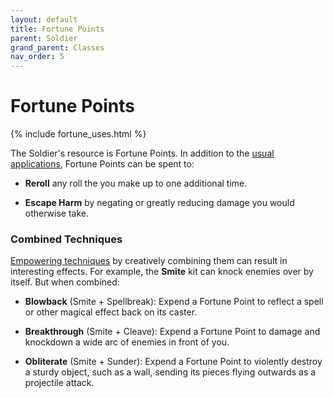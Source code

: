 ```yaml
---
layout: default
title: Fortune Points
parent: Soldier
grand_parent: Classes
nav_order: 5
---
```


# Fortune Points

{% include fortune_uses.html %}

The Soldier's resource is Fortune Points. In addition to the [usual applications](../../gameplay/resources.md), Fortune Points can be spent to:

- **Reroll** any roll the you make up to one additional time.

- **Escape Harm** by negating or greatly reducing damage you would otherwise take.

### Combined Techniques

[Empowering techniques](../../more/resources/empower_kits.md) by creatively combining them can result in interesting effects. For example, the **Smite** kit can knock enemies over by itself. But when combined:

- **Blowback** (Smite + Spellbreak): Expend a Fortune Point to reflect a spell or other magical effect back on its caster.

- **Breakthrough** (Smite + Cleave): Expend a Fortune Point to damage and knockdown a wide arc of enemies in front of you.

- **Obliterate** (Smite + Sunder): Expend a Fortune Point to violently destroy a sturdy object, such as a wall, sending its pieces flying outwards as a projectile attack.
